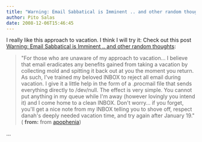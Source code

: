 ```yaml
---
title: "Warning: Email Sabbatical is Imminent .. and other random thoughts"
author: Pito Salas
date: 2008-12-06T15:46:45
---
```




I really like this approach to vacation. I think I will try it: Check out this
post [Warning: Email Sabbatical is Imminent .. and other random
thoughts](<http://feeds.feedburner.com/~r/zephoria/thoughts/~3/476456764/warning_email_s.html>):

> "For those who are unaware of my approach to vacation… I believe that email
> eradicates any benefits gained from taking a vacation by collecting mold and
> spitting it back out at you the moment you return. As such, I've trained my
> beloved INBOX to reject all email during vacation. I give it a little help
> in the form of a .procmail file that sends everything directly to /dev/null.
> The effect is very simple. You cannot put anything in my queue while I'm
> away (however lovingly you intend it) and I come home to a clean INBOX.
> Don't worry… if you forget, you'll get a nice note from my INBOX telling you
> to shove off, respect danah's deeply needed vacation time, and try again
> after January 19." ( **from:** from
> [apophenia](<http://feeds.feedburner.com/zephoria/thoughts>))

…


